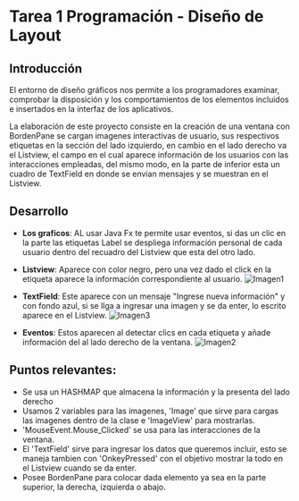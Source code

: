 # Tarea 1 Programación - Diseño de Layout 

## Introducción
El entorno de diseño gráficos nos permite a los programadores examinar, comprobar la disposición y los comportamientos de los elementos incluidos e insertados en la interfaz de los aplicativos. 

La elaboración de este proyecto consiste en la creación de una ventana con BordenPane se cargan imagenes interactivas de usuario, sus respectivos etiquetas en la sección del lado izquierdo, en cambio en el lado derecho va el Listview, el campo en el cual aparece información de los usuarios con las interacciones empleadas, del mismo modo, en la parte de inferior esta un cuadro de TextField en donde se envian mensajes y se muestran en el Listview.

## Desarrollo
- **Los graficos**: AL usar Java Fx  te permite usar eventos, si das un clic en la parte las etiquetas Label se despliega información personal de cada usuario dentro del recuadro del Listview que esta del otro lado. 
- **Listview**: Aparece con color negro, pero una vez dado el click en la etiqueta aparece la información correspondiente al usuario.
![Imagen1](https://github.com/Yadira-Quinde/Tareas-Programacion/assets/168947646/acaee57a-7574-414f-9232-73e4da9e9da6)

- **TextField**: Este aparece con un mensaje "Ingrese nueva información" y con fondo azul, si se llga a ingresar una imagen y se da enter, lo escrito aparece en el Listview. 
![Imagen3](https://github.com/Yadira-Quinde/Tareas-Programacion/assets/168947646/e5ae58b8-8d56-4218-b77c-7f063d0e01d8)

- **Eventos**: Estos aparecen al detectar clics en cada etiqueta y añade información del al lado derecho de la ventana.
![Imagen2](https://github.com/Yadira-Quinde/Tareas-Programacion/assets/168947646/ac5bf245-9b6e-44be-8bb7-6dca5c42cc1e)

## Puntos relevantes: 
- Se usa un HASHMAP que almacena la información y la presenta del lado derecho
- Usamos 2 variables para las imagenes, 'Image' que sirve para cargas las imagenes dentro de la clase e 'ImageView' para mostrarlas.
- 'MouseEvent.Mouse_Clicked' se usa para las interacciones de la ventana.
- El 'TextField' sirve para ingresar los datos que queremos incluir, esto se maneja tambien con 'OnkeyPressed' con el objetivo mostrar la todo en el Listview cuando se da enter.
- Posee BordenPane para colocar dada elemento ya sea en la parte superior, la derecha, izquierda o abajo.
